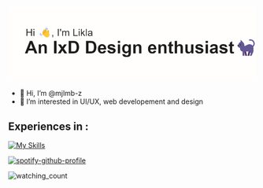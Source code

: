 ![This is an image](https://github.com/mjlmb-z/mjlmb-z/blob/main/header.png)

- 👋 Hi, I’m @mjlmb-z
- 👀 I’m interested in UI/UX, web developement and design

<!---
mjlmb-z/mjlmb-z is a ✨ special ✨ repository because its `README.md` (this file) appears on your GitHub profile.
You can click the Preview link to take a look at your changes.
--->

## Experiences in :

[![My Skills](https://skills.thijs.gg/icons?i=html,css,bootstrap,figma&theme=dark)](https://skills.thijs.gg)

[![spotify-github-profile](https://spotify-github-profile.vercel.app/api/view?uid=31o3ptc26cyaveekolsb7epauy54&cover_image=true&theme=default)](https://github.com/kittinan/spotify-github-profile)

<p align="left"> 
  <img src="https://komarev.com/ghpvc/?username=mjlmb-z&color=blueviolet" alt="watching_count" />
</p>
